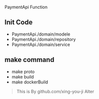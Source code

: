 PaymentApi Function

## Init Code
* PaymentApi./domain/modele
* PaymentApi./domain/repository
* PaymentApi./domain/service

## make command
* make proto
* make build
* make dockerBuild

> This is By github.com/xing-you-ji Alter
